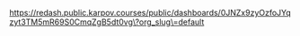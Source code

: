 https://redash.public.karpov.courses/public/dashboards/0JNZx9zyOzfoJYqzyt3TM5mR69S0CmqZgB5dt0vg\?org_slug\=default
